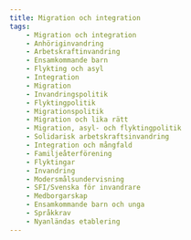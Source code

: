 ```yaml
---
title: Migration och integration
tags:
    - Migration och integration
    - Anhöriginvandring
    - Arbetskraftinvandring
    - Ensamkommande barn
    - Flykting och asyl
    - Integration
    - Migration
    - Invandringspolitik
    - Flyktingpolitik
    - Migrationspolitik
    - Migration och lika rätt
    - Migration, asyl- och flyktingpolitik
    - Solidarisk arbetskraftsinvandring
    - Integration och mångfald
    - Familjeåterförening
    - Flyktingar
    - Invandring
    - Modersmålsundervisning
    - SFI/Svenska för invandrare
    - Medborgarskap
    - Ensamkommande barn och unga
    - Språkkrav
    - Nyanländas etablering
---
```

